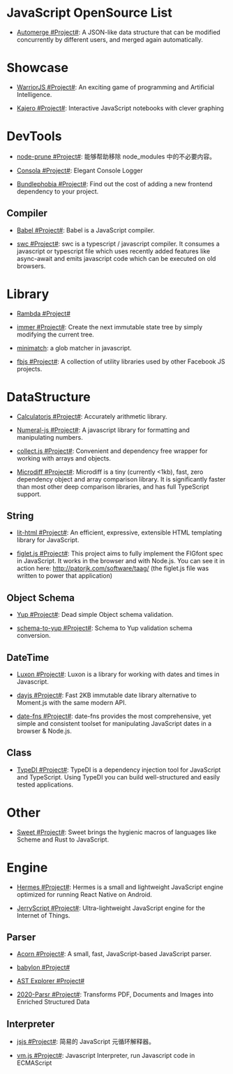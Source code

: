 # JavaScript OpenSource List

- [Automerge #Project#](https://github.com/automerge/automerge): A JSON-like data structure that can be modified concurrently by different users, and merged again automatically.

# Showcase

- [WarriorJS #Project#](https://github.com/olistic/warriorjs): An exciting game of programming and Artificial Intelligence.

- [Kajero #Project#](https://github.com/JoelOtter/kajero): Interactive JavaScript notebooks with clever graphing

# DevTools

- [node-prune #Project#](https://github.com/tj/node-prune): 能够帮助移除 node_modules 中的不必要内容。

- [Consola #Project#](https://github.com/nuxt/consola): Elegant Console Logger

- [Bundlephobia #Project#](https://github.com/pastelsky/bundlephobia): Find out the cost of adding a new frontend dependency to your project.

## Compiler

- [Babel #Project#](https://babeljs.io/): Babel is a JavaScript compiler.

- [swc #Project#](https://swc.rs/): swc is a typescript / javascript compiler. It consumes a javascript or typescript file which uses recently added features like async-await and emits javascript code which can be executed on old browsers.

# Library

- [Rambda #Project#](http://ramdajs.com/0.22.1/index.html)

- [immer #Project#](https://github.com/mweststrate/immer): Create the next immutable state tree by simply modifying the current tree.

- [minimatch](https://github.com/isaacs/minimatch): a glob matcher in javascript.

- [fbjs #Project#](https://github.com/facebook/fbjs): A collection of utility libraries used by other Facebook JS projects.

# DataStructure

- [Calculatorjs #Project#](https://github.com/fzred/calculatorjs): Accurately arithmetic library.

- [Numeral-js #Project#](https://github.com/adamwdraper/Numeral-js): A javascript library for formatting and manipulating numbers.

- [collect.js #Project#](https://github.com/ecrmnn/collect.js): Convenient and dependency free wrapper for working with arrays and objects.

- [Microdiff #Project#](https://github.com/AsyncBanana/microdiff): Microdiff is a tiny (currently <1kb), fast, zero dependency object and array comparison library. It is significantly faster than most other deep comparison libraries, and has full TypeScript support.

## String

- [lit-html #Project#](https://github.com/Polymer/lit-html): An efficient, expressive, extensible HTML templating library for JavaScript.

- [figlet.js #Project#](https://github.com/patorjk/figlet.js): This project aims to fully implement the FIGfont spec in JavaScript. It works in the browser and with Node.js. You can see it in action here: http://patorjk.com/software/taag/ (the figlet.js file was written to power that application)

## Object Schema

- [Yup #Project#](https://github.com/jquense/yup): Dead simple Object schema validation.

- [schema-to-yup #Project#](https://github.com/kristianmandrup/schema-to-yup): Schema to Yup validation schema conversion.

## DateTime

- [Luxon #Project#](https://github.com/moment/luxon): Luxon is a library for working with dates and times in Javascript.

- [dayjs #Project#](https://github.com/xx45/dayjs): Fast 2KB immutable date library alternative to Moment.js with the same modern API.

- [date-fns #Project#](https://date-fns.org/): date-fns provides the most comprehensive, yet simple and consistent toolset for manipulating JavaScript dates in a browser & Node.js.

## Class

- [TypeDI #Project#](https://github.com/typestack/typedi): TypeDI is a dependency injection tool for JavaScript and TypeScript. Using TypeDI you can build well-structured and easily tested applications.

# Other

- [Sweet #Project#](https://www.sweetjs.org/): Sweet brings the hygienic macros of languages like Scheme and Rust to JavaScript.

# Engine

- [Hermes #Project#](https://github.com/facebook/hermes): Hermes is a small and lightweight JavaScript engine optimized for running React Native on Android.

- [JerryScript #Project#](https://github.com/jerryscript-project/jerryscript): Ultra-lightweight JavaScript engine for the Internet of Things.

## Parser

- [Acorn #Project#](https://github.com/ternjs/acorn): A small, fast, JavaScript-based JavaScript parser.

- [babylon #Project#](https://github.com/babel/babylon)

- [AST Explorer #Project#](https://astexplorer.net/)

- [2020-Parsr #Project#](https://github.com/axa-group/Parsr): Transforms PDF, Documents and Images into Enriched Structured Data

## Interpreter

- [jsjs #Project#](https://github.com/bramblex/jsjs): 简易的 JavaScript 元循环解释器。

- [vm.js #Project#](https://github.com/axetroy/vm.js): Javascript Interpreter, run Javascript code in ECMAScript
